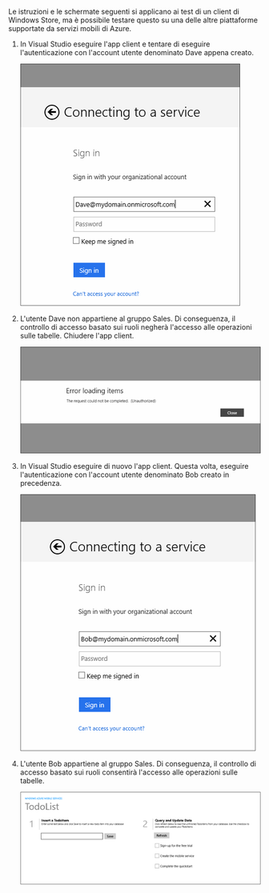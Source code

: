 
Le istruzioni e le schermate seguenti si applicano ai test di un client di Windows Store, ma è possibile testare questo su una delle altre piattaforme supportate da servizi mobili di Azure.

1. In Visual Studio eseguire l'app client e tentare di eseguire l'autenticazione con l'account utente denominato Dave appena creato. 

    ![](./media/mobile-services-aad-rbac-test-app/dave-login.png)

2. L'utente Dave non appartiene al gruppo Sales. Di conseguenza, il controllo di accesso basato sui ruoli negherà l'accesso alle operazioni sulle tabelle. Chiudere l'app client.

    ![](./media/mobile-services-aad-rbac-test-app/unauthorized.png)

3. In Visual Studio eseguire di nuovo l'app client. Questa volta, eseguire l'autenticazione con l'account utente denominato Bob creato in precedenza.

    ![](./media/mobile-services-aad-rbac-test-app/bob-login.png)

4. L'utente Bob appartiene al gruppo Sales. Di conseguenza, il controllo di accesso basato sui ruoli consentirà l'accesso alle operazioni sulle tabelle.

    ![](./media/mobile-services-aad-rbac-test-app/success.png)

<!---HONumber=62-->